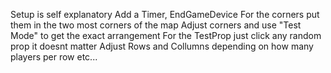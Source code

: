 Setup is self explanatory
Add a Timer, EndGameDevice
For the corners put them in the two most corners of the map
Adjust corners and use "Test Mode" to get the exact arrangement
For the TestProp just click any random prop it doesnt matter
Adjust Rows and Collumns depending on how many players per row etc...
